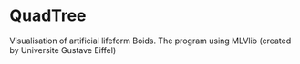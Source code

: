 # QuadTree
Visualisation of artificial lifeform Boids.
The program using MLVlib (created by Universite Gustave Eiffel)
